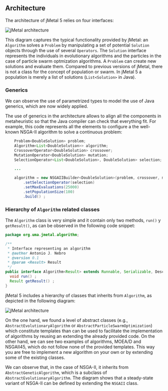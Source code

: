 ## Architecture

The architecture of jMetal 5 relies on four interfaces: 

![jMetal architecture](https://github.com/jMetal/jMetalDocumentation/blob/master/figures/jMetal5CoreClassDiagram.png)

This diagram captures the typical functionality provided by jMetal: an `Algorithm` solves a `Problem` by manipulating a set of potential `Solution` objects through the use of several `Operators`. The `Solution` interface represents the individuals in evolutionary algorithms and the particles in the case of particle swarm optmization algorithms. A `Problem` can create new solutions and evaluate them. 
Compared to previous versions of jMetal, there is not a class for the concept of population or swarm. In jMetal 5 a population is merely a list of solutions (`List<Solution>` in Java).


### Generics
We can observe the use of parametrized types to model the use of Java generics, which are now widely applied.
 
The use of generics in the architecture allows to align all the components in metaheuristic so that the Java compiler can check that everything fit. For example, this code represents all the elements to configure a the well-known NSGA-II algorithm to solve a continuous problem:

```java
    Problem<DoubleSolution> problem;
    Algorithm<List<DoubleSolution>> algorithm;
    CrossoverOperator<DoubleSolution> crossover;
    MutationOperator<DoubleSolution> mutation;
    SelectionOperator<List<DoubleSolution>, DoubleSolution> selection;

    ...

    algorithm = new NSGAIIBuilder<DoubleSolution>(problem, crossover, mutation)
        .setSelectionOperator(selection)
        .setMaxEvaluations(25000)
        .setPopulationSize(100)
        .build() ;
```

### Hierarchy of `Algorithm` related classes

The `Algorithm` class is very simple and it contain only two methods,  `run()` y `getResult()`, as can be observed in the following code snippet:

```java
package org.uma.jmetal.algorithm;

/**
 * Interface representing an algorithm
 * @author Antonio J. Nebro
 * @version 0.1
 * @param <Result> Result
 */
public interface Algorithm<Result> extends Runnable, Serializable, DescribedEntity {
  void run() ;
  Result getResult() ;
}

```

jMetal 5 includes a hierarchy of classes that inherits from `Algorithm`, as depicted in the following diagram: 

![jMetal architecture](https://github.com/jMetal/jMetalDocumentation/blob/master/figures/algorithmHierarchy.png)

On the one hand, we found a level of abstract classes (e.g., `AbstractEvolutionaryAlgorithm` or `AbstractParticleSwarmOptimization`) which constitute templates than can be used to facilitate the implementation of algorithms by reusing an extending the already provided code. On the other hand, we can see two examples of algorithms, MOEA/D and NSGAII45, which do not follow none of the provided templates. This way you are free to implement a new algorithm on your own or by extending some of the existing classes.

We can observe that, in the case of NSGA-II, it inherits from `AbstractGeneticAlgorithm`, which is a subclass of `AbstractEvolutionaryAlgorithm`. The diagram shows that a steady-state variant of NSGA-II can be defined by extending the `NSGAII` class.